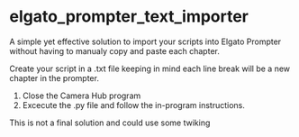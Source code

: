 # elgato_prompter_text_importer
A simple yet effective solution to import your scripts into Elgato Prompter without having to manualy copy and paste each chapter.

Create your script in a .txt file keeping in mind each line break will be a new chapter in the prompter.

1. Close the Camera Hub program
2. Excecute the .py file and follow the in-program instructions.

This is not a final solution and could use some twiking 
